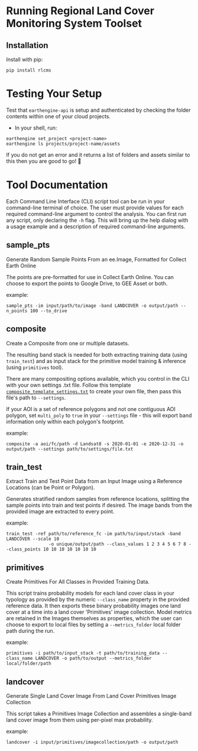 # Running Regional Land Cover Monitoring System Toolset
## Installation
Install with pip: 
```
pip install rlcms
```

# Testing Your Setup
Test that `earthengine-api` is setup and authenticated by checking the folder contents within one of your cloud projects. 
* In your shell, run:
```
earthengine set_project <project-name>
earthengine ls projects/project-name/assets
```

If you do not get an error and it returns a list of folders and assets similar to this then you are good to go! :tada:

# Tool Documentation

Each Command Line Interface (CLI) script tool can be run in your command-line terminal of choice. The user must provide values for each required command-line argument to control the analysis.
You can first run any script, only declaring the `-h` flag. This will bring up the help dialog with a usage example and a description of required command-line arguments. 

## **sample_pts**

Generate Random Sample Points From an ee.Image, Formatted for Collect Earth Online

The points are pre-formatted for use in Collect Earth Online. You can choose to export the points to Google Drive, to GEE Asset or both. 

example:
```
sample_pts -im input/path/to/image -band LANDCOVER -o output/path --n_points 100 --to_drive
```

## **composite**

Create a Composite from one or multiple datasets. 

The resulting band stack is needed for both extracting training data (using `train_test`) and as input stack for the primitive model training & inference (using `primitives` tool). 

There are many compositing options available, which you control in the CLI with your own settings .txt file. Follow this template [`composite_template_settings.txt`](/composite_template_settings.txt) to create your own file, then pass this file's path to `--settings`. 

If your AOI is a set of reference polygons and not one contiguous AOI polygon, set `multi_poly` to `true` in your `--settings` file - this will export band information only within each polygon's footprint. 

example:
```
composite -a aoi/fc/path -d Landsat8 -s 2020-01-01 -e 2020-12-31 -o output/path --settings path/to/settings/file.txt
```

## **train_test**

Extract Train and Test Point Data from an Input Image using a Reference Locations (can be Point or Polygon).

Generates stratified random samples from reference locations, splitting the sample points into train and test points if desired. The image bands from the provided image are extracted to every point. 

example:
```
train_test -ref path/to/reference_fc -im path/to/input/stack -band LANDCOVER --scale 10
                -o unique/output/path --class_values 1 2 3 4 5 6 7 8 --class_points 10 10 10 10 10 10 10
```

## **primitives**

Create Primitives For All Classes in Provided Training Data. 

This script trains probability models for each land cover class in your typology as provided by the numeric `--class_name` property in the provided reference data. It then exports these binary probability images one land cover at a time into a land cover 'Primitives' image collection. Model metrics are retained in the Images themselves as properties, which the user can choose to export to local files by setting a `--metrics_folder` local folder path during the run. 

example:
```
primitives -i path/to/input_stack -t path/to/training_data --class_name LANDCOVER -o path/to/output --metrics_folder local/folder/path
```

## **landcover**

Generate Single Land Cover Image From Land Cover Primitives Image Collection

This script takes a Primitives Image Collection and assembles a single-band land cover image from them using per-pixel max probability.

example:
```
landcover -i input/primitives/imagecollection/path -o output/path
```


